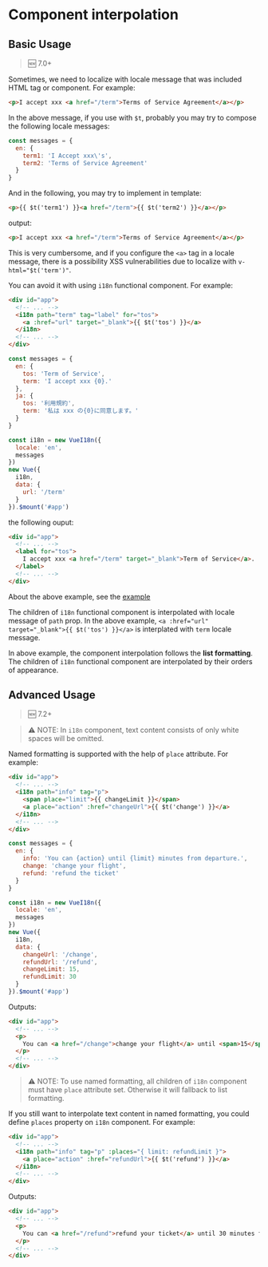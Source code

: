 # Component interpolation

## Basic Usage

> :new: 7.0+

Sometimes, we need to localize with locale message that was included HTML tag or component. For example:

```html
<p>I accept xxx <a href="/term">Terms of Service Agreement</a></p>
```

In the above message, if you use with `$t`, probably you may try to compose the following locale messages:

```javascript
const messages = {
  en: {
    term1: 'I Accept xxx\'s',
    term2: 'Terms of Service Agreement'
  }
}
```

And in the following, you may try to implement in template:

```html
<p>{{ $t('term1') }}<a href="/term">{{ $t('term2') }}</a></p>
```

output:

```html
<p>I accept xxx <a href="/term">Terms of Service Agreement</a></p>
```

This is very cumbersome, and if you configure the `<a>` tag in a locale message, there is a possibility XSS vulnerabilities due to localize with `v-html="$t('term')"`.

You can avoid it with using `i18n` functional component. For example:

```html
<div id="app">
  <!-- ... -->
  <i18n path="term" tag="label" for="tos">
    <a :href="url" target="_blank">{{ $t('tos') }}</a>
  </i18n>
  <!-- ... -->
</div>
```

```javascript
const messages = {
  en: {
    tos: 'Term of Service',
    term: 'I accept xxx {0}.'
  },
  ja: {
    tos: '利用規約',
    term: '私は xxx の{0}に同意します。'
  }
}

const i18n = new VueI18n({
  locale: 'en',
  messages
})
new Vue({
  i18n,
  data: {
    url: '/term'
  }
}).$mount('#app')
```

the following ouput:

```html
<div id="app">
  <!-- ... -->
  <label for="tos">
    I accept xxx <a href="/term" target="_blank">Term of Service</a>.
  </label>
  <!-- ... -->
</div>
```

About the above example, see the [example](https://github.com/kazupon/vue-i18n/tree/dev/examples/interpolation)

The children of `i18n` functional component is interpolated with locale message of `path` prop. In the above example, `<a :href="url" target="_blank">{{ $t('tos') }}</a>` is interplated with `term` locale message.

In above example, the component interpolation follows the **list formatting**. The children of `i18n` functional component are interpolated by their orders of appearance.

## Advanced Usage

> :new: 7.2+

> :warning: NOTE: In `i18n` component, text content consists of only white spaces will be omitted.

Named formatting is supported with the help of `place` attribute. For example:

```html
<div id="app">
  <!-- ... -->
  <i18n path="info" tag="p">
    <span place="limit">{{ changeLimit }}</span>
    <a place="action" :href="changeUrl">{{ $t('change') }}</a>
  </i18n>
  <!-- ... -->
</div>
```

```javascript
const messages = {
  en: {
    info: 'You can {action} until {limit} minutes from departure.',
    change: 'change your flight',
    refund: 'refund the ticket'
  }
}

const i18n = new VueI18n({
  locale: 'en',
  messages
})
new Vue({
  i18n,
  data: {
    changeUrl: '/change',
    refundUrl: '/refund',
    changeLimit: 15,
    refundLimit: 30
  }
}).$mount('#app')
```

Outputs:

```html
<div id="app">
  <!-- ... -->
  <p>
    You can <a href="/change">change your flight</a> until <span>15</span> minutes from departure.
  </p>
  <!-- ... -->
</div>
```

> :warning: NOTE: To use named formatting, all children of `i18n` component must have `place` attribute set. Otherwise it will fallback to list formatting.

If you still want to interpolate text content in named formatting, you could define `places` property on `i18n` component. For example:

```html
<div id="app">
  <!-- ... -->
  <i18n path="info" tag="p" :places="{ limit: refundLimit }">
    <a place="action" :href="refundUrl">{{ $t('refund') }}</a>
  </i18n>
  <!-- ... -->
</div>
```

Outputs:

```html
<div id="app">
  <!-- ... -->
  <p>
    You can <a href="/refund">refund your ticket</a> until 30 minutes from departure.
  </p>
  <!-- ... -->
</div>
```
